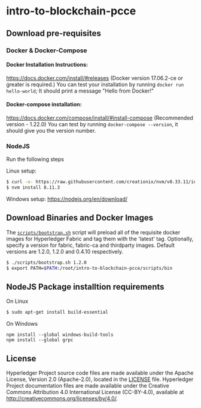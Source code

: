 # intro-to-blockchain-pcce

## Download pre-requisites

### Docker & Docker-Compose

#### Docker Installation Instructions: 
https://docs.docker.com/install/#releases (Docker version 17.06.2-ce or greater is required.)
You can test your installation by running `docker run hello-world`; It should print a message "Hello from Docker!"

#### Docker-compose installation: 
https://docs.docker.com/compose/install/#install-compose (Recommended version - 1.22.0)
You can test by running `docker-compose --version`, it should give you the version number. 

### NodeJS

Run the following steps 

Linux setup:
```bash
$ curl -o- https://raw.githubusercontent.com/creationix/nvm/v0.33.11/install.sh | bash
$ nvm install 8.11.3
```
Windows setup: https://nodejs.org/en/download/

## Download Binaries and Docker Images

The [`scripts/bootstrap.sh`](https://github.com/hyperledger/fabric-samples/blob/release-1.2/scripts/bootstrap.sh)
script will preload all of the requisite docker
images for Hyperledger Fabric and tag them with the 'latest' tag. Optionally,
specify a version for fabric, fabric-ca and thirdparty images. Default versions
are 1.2.0, 1.2.0 and 0.4.10 respectively.

```bash
$ ./scripts/bootstrap.sh 1.2.0
$ export PATH=$PATH:/root/intro-to-blockchain-pcce/scripts/bin
```
## NodeJS Package installtion requirements

On Linux

``` bash
$ sudo apt-get install build-essential
```

On Windows
```
npm install --global windows-build-tools
npm install --global grpc
```

## License <a name="license"></a>

Hyperledger Project source code files are made available under the Apache
License, Version 2.0 (Apache-2.0), located in the [LICENSE](LICENSE) file.
Hyperledger Project documentation files are made available under the Creative
Commons Attribution 4.0 International License (CC-BY-4.0), available at http://creativecommons.org/licenses/by/4.0/.
